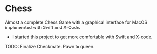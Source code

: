 # Chess
Almost a complete Chess Game with a graphical interface for MacOS implemented with Swift and X-Code.
- I started this project to get more comfortable with Swift and X-code. 

TODO:
Finalize Checkmate. 
Pawn to queen.
